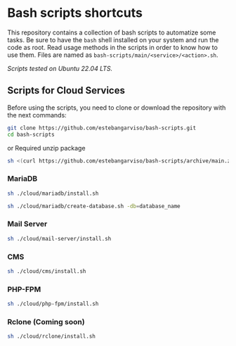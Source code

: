 # Bash scripts shortcuts

This repository contains a collection of bash scripts to automatize some tasks.
Be sure to have the `bash` shell installed on your system and run the code as root.
Read usage methods in the scripts in order to know how to use them.
Files are named as `bash-scripts/main/<service>/<action>.sh`.

_Scripts tested on Ubuntu 22.04 LTS._

## Scripts for Cloud Services

Before using the scripts, you need to clone or download the repository with the next commands:

```bash
git clone https://github.com/estebangarviso/bash-scripts.git
cd bash-scripts
```

or
Required unzip package

```bash
sh <(curl https://github.com/estebangarviso/bash-scripts/archive/main.zip || wget https://github.com/estebangarviso/bash-scripts/archive/main.zip) && apt install unzip && unzip main.zip && rm main.zip && cd bash-scripts-main
```

### MariaDB

```bash
sh ./cloud/mariadb/install.sh
```

```bash
sh ./cloud/mariadb/create-database.sh -db=database_name
```

### Mail Server

```bash
sh ./cloud/mail-server/install.sh
```

### CMS

```bash
sh ./cloud/cms/install.sh
```

### PHP-FPM

```bash
sh ./cloud/php-fpm/install.sh
```

### Rclone (Coming soon)

```bash
sh ./cloud/rclone/install.sh
```
